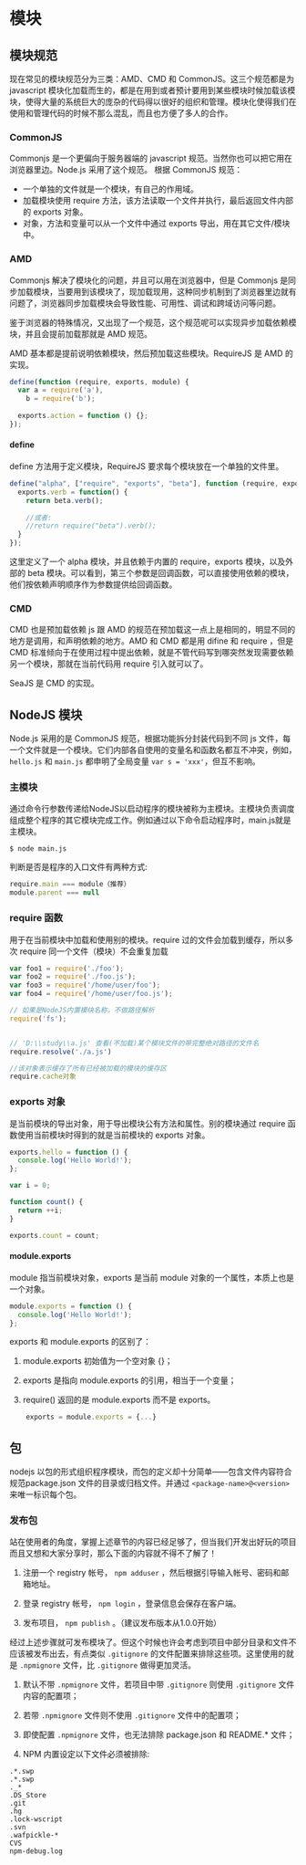 # 模块
## 模块规范
现在常见的模块规范分为三类：AMD、CMD 和 CommonJS。这三个规范都是为 javascript 模块化加载而生的，都是在用到或者预计要用到某些模块时候加载该模块，使得大量的系统巨大的庞杂的代码得以很好的组织和管理。模块化使得我们在使用和管理代码的时候不那么混乱，而且也方便了多人的合作。

### CommonJS
Commonjs 是一个更偏向于服务器端的 javascript 规范。当然你也可以把它用在浏览器里边。Node.js 采用了这个规范。 根据 CommonJS 规范：

* 一个单独的文件就是一个模块，有自己的作用域。
* 加载模块使用 require 方法，该方法读取一个文件并执行，最后返回文件内部的 exports 对象。
* 对象，方法和变量可以从一个文件中通过 exports 导出，用在其它文件/模块中。

### AMD
Commonjs 解决了模块化的问题，并且可以用在浏览器中，但是 Commonjs 是同步加载模块，当要用到该模块了，现加载现用，这种同步机制到了浏览器里边就有问题了，浏览器同步加载模块会导致性能、可用性、调试和跨域访问等问题。

鉴于浏览器的特殊情况，又出现了一个规范，这个规范呢可以实现异步加载依赖模块，并且会提前加载那就是 AMD 规范。

AMD 基本都是提前说明依赖模块，然后预加载这些模块。RequireJS 是 AMD 的实现。

``` js
define(function (require, exports, module) {
  var a = require('a'),
    b = require('b');
 
  exports.action = function () {};
});
```

#### define
define 方法用于定义模块，RequireJS 要求每个模块放在一个单独的文件里。

``` js
define("alpha", ["require", "exports", "beta"], function (require, exports, beta) {
  exports.verb = function() {
    return beta.verb();
    
    //或者:
    //return require("beta").verb();
  }
});
```

这里定义了一个 alpha 模块，并且依赖于内置的 require，exports 模块，以及外部的 beta 模块。可以看到，第三个参数是回调函数，可以直接使用依赖的模块，他们按依赖声明顺序作为参数提供给回调函数。

### CMD
CMD 也是预加载依赖 js 跟 AMD 的规范在预加载这一点上是相同的，明显不同的地方是调用，和声明依赖的地方。AMD 和 CMD 都是用 difine 和 require ，但是 CMD 标准倾向于在使用过程中提出依赖，就是不管代码写到哪突然发现需要依赖另一个模块，那就在当前代码用 require 引入就可以了。

SeaJS 是 CMD 的实现。

## NodeJS 模块
Node.js 采用的是 CommonJS 规范，根据功能拆分封装代码到不同 js 文件，每一个文件就是一个模块。它们内部各自使用的变量名和函数名都互不冲突，例如，`hello.js` 和 `main.js` 都申明了全局变量 `var s = 'xxx'`，但互不影响。

### 主模块
通过命令行参数传递给NodeJS以启动程序的模块被称为主模块。主模块负责调度组成整个程序的其它模块完成工作。例如通过以下命令启动程序时，main.js就是主模块。

	$ node main.js

判断是否是程序的入口文件有两种方式:

``` js
require.main === module（推荐）
module.parent === null
```

### require 函数
用于在当前模块中加载和使用别的模块。require 过的文件会加载到缓存，所以多次 require 同一个文件（模块）不会重复加载

``` js
var foo1 = require('./foo');
var foo2 = require('./foo.js');
var foo3 = require('/home/user/foo');
var foo4 = require('/home/user/foo.js');

// 如果是NodeJS内置模块名称，不做路径解析
require('fs');


// 'D:\\study\\a.js' 查看(不加载)某个模块文件的带完整绝对路径的文件名
require.resolve('./a.js') 

//该对象表示缓存了所有已经被加载的模块的缓存区
require.cache对象 
```

### exports 对象
是当前模块的导出对象，用于导出模块公有方法和属性。别的模块通过 require 函数使用当前模块时得到的就是当前模块的 exports 对象。

``` js
exports.hello = function () {
  console.log('Hello World!');
};
```

``` js
var i = 0;

function count() {
  return ++i;
}

exports.count = count;
```

#### module.exports
module 指当前模块对象，exports 是当前 module 对象的一个属性，本质上也是一个对象。

``` js
module.exports = function () {
  console.log('Hello World!');
};
```

exports 和 module.exports 的区别了：

1. module.exports 初始值为一个空对象 {}；

2. exports 是指向 module.exports 的引用，相当于一个变量；

3. require() 返回的是 module.exports 而不是 exports。

``` js
	exports = module.exports = {...}
```

## 包
nodejs 以包的形式组织程序模块，而包的定义却十分简单——包含文件内容符合规范package.json 文件的目录或归档文件。并通过 `<package-name>@<version>` 来唯一标识每个包。

### 发布包
站在使用者的角度，掌握上述章节的内容已经足够了，但当我们开发出好玩的项目而且又想和大家分享时，那么下面的内容就不得不了解了！

  1. 注册一个 registry 帐号， `npm adduser` ，然后根据引导输入帐号、密码和邮箱地址。

  2. 登录 registry 帐号， `npm login` ，登录信息会保存在客户端。

  3. 发布项目， `npm publish` 。（建议发布版本从1.0.0开始）

  经过上述步骤就可发布模块了。但这个时候也许会考虑到项目中部分目录和文件不应该被发布出去，有点类似 `.gitignore` 的文件配置来排除这些项。这里使用的就是 `.npmignore` 文件，比 `.gitignore` 做得更加灵活。

  1. 默认不带 `.npmignore` 文件，若项目中带 `.gitignore` 则使用 `.gitignore` 文件内容的配置项；

  2. 若带 `.npmignore` 文件则不使用 `.gitignore` 文件中的配置项；

  3. 即使配置 `.npmignore` 文件，也无法排除 package.json 和 README.* 文件；

  4. NPM 内置设定以下文件必须被排除:

``` 
.*.swp
.*.swp
._*
.DS_Store
.git
.hg
.lock-wscript
.svn
.wafpickle-*
CVS
npm-debug.log
```
